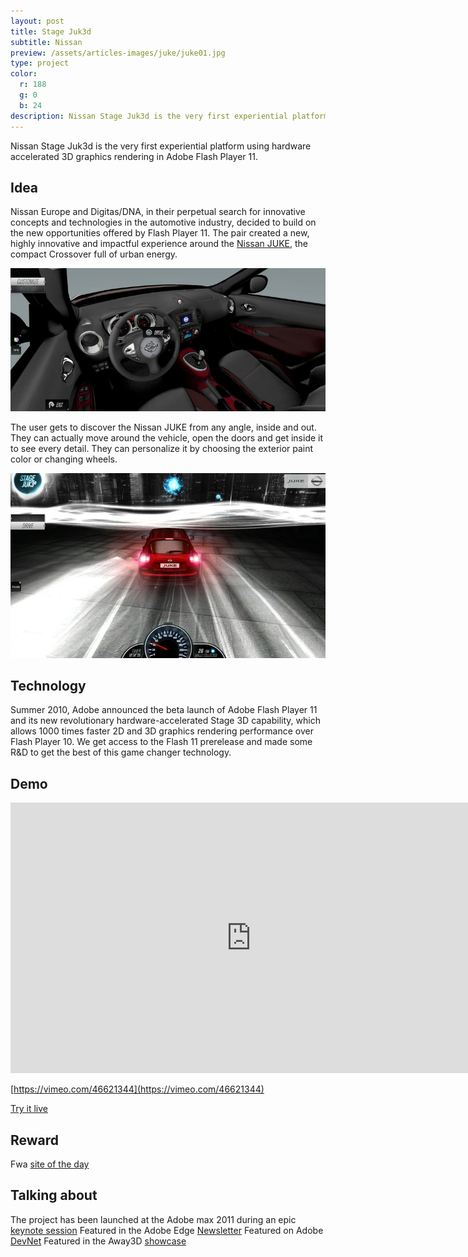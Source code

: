 ```yaml
---
layout: post
title: Stage Juk3d
subtitle: Nissan
preview: /assets/articles-images/juke/juke01.jpg
type: project
color:
  r: 188
  g: 0
  b: 24
description: Nissan Stage Juk3d is the very first experiential platform using hardware accelerated 3D graphics rendering in Adobe Flash Player 11.
---
```


Nissan Stage Juk3d is the very first experiential platform using hardware accelerated 3D graphics rendering in Adobe Flash Player 11.

## Idea

Nissan Europe and Digitas/DNA, in their perpetual search for innovative concepts and technologies in the automotive industry, decided to build on the new opportunities offered by Flash Player 11. The pair created a new, highly innovative and impactful experience around the [Nissan JUKE](http://nissan-stagejuk3d.com/), the compact Crossover full of urban energy.

![image](/assets/articles-images/juke/juke02.jpg)


The user gets to discover the Nissan JUKE from any angle, inside and out. They can actually move around the vehicle, open the doors and get inside it to see every detail. They can personalize it by choosing the exterior paint color or changing wheels.

![image](/assets/articles-images/juke/juke03.jpg)

## Technology

Summer 2010, Adobe announced the beta launch of Adobe Flash Player 11 and its new revolutionary hardware-accelerated Stage 3D capability, which allows 1000 times faster 2D and 3D graphics rendering performance over Flash Player 10.
We get access to the Flash 11 prerelease and made some R&D to get the best of this game changer technology.

## Demo
<iframe src="https://player.vimeo.com/video/46621344" width="770" height="433" frameborder="0" webkitallowfullscreen mozallowfullscreen allowfullscreen class="uk-responsive-width"></iframe>


[https://vimeo.com/46621344](https://vimeo.com/46621344)

[Try it live](http://nissan-stagejuk3d.com/)

## Reward

Fwa [site of the day](https://thefwa.com/cases/nissan-stage-juk3d-experience)

## Talking about

The project has been launched at the Adobe max 2011 during an epic [keynote session](http://www.youtube.com/watch?v=Us_4ozMZwrs)
Featured in the Adobe Edge [Newsletter](http://www.adobe.com/newsletters/inspire/november2011/articles/article3/index.html)
Featured on Adobe [DevNet](http://www.adobe.com/de/devnet/flashplayer/stage3d.html)
Featured in the Away3D [showcase](http://away3d.com/showcase/nissan_stage_juk3d)
